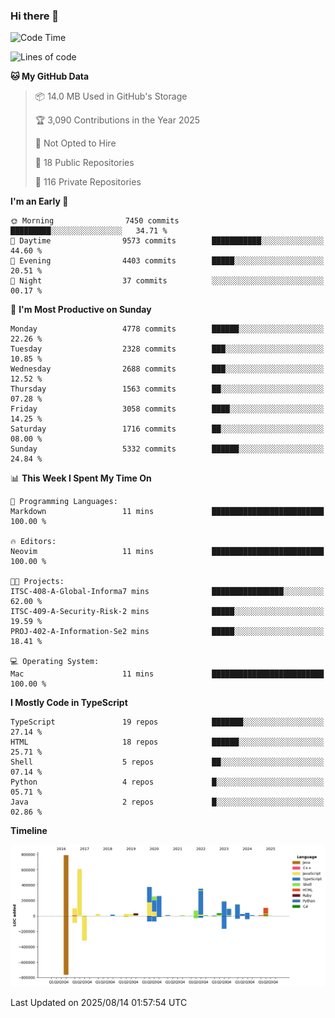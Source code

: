 ### Hi there 👋

<!--
**Clumsy-Coder/Clumsy-Coder** is a ✨ _special_ ✨ repository because its `README.md` (this file) appears on your GitHub profile.

Here are some ideas to get you started:

- 🔭 I’m currently working on ...
- 🌱 I’m currently learning ...
- 👯 I’m looking to collaborate on ...
- 🤔 I’m looking for help with ...
- 💬 Ask me about ...
- 📫 How to reach me: ...
- 😄 Pronouns: ...
- ⚡ Fun fact: ...
-->

<!-- anmol098/waka-readme-stats -->
<!--START_SECTION:waka-->
![Code Time](http://img.shields.io/badge/Code%20Time-1%2C314%20hrs%2022%20mins-blue)

![Lines of code](https://img.shields.io/badge/From%20Hello%20World%20I%27ve%20Written-3.6%20million%20lines%20of%20code-blue)

**🐱 My GitHub Data** 

> 📦 14.0 MB Used in GitHub's Storage 
 > 
> 🏆 3,090 Contributions in the Year 2025
 > 
> 🚫 Not Opted to Hire
 > 
> 📜 18 Public Repositories 
 > 
> 🔑 116 Private Repositories 
 > 
**I'm an Early 🐤** 

```text
🌞 Morning                7450 commits        █████████░░░░░░░░░░░░░░░░   34.71 % 
🌆 Daytime                9573 commits        ███████████░░░░░░░░░░░░░░   44.60 % 
🌃 Evening                4403 commits        █████░░░░░░░░░░░░░░░░░░░░   20.51 % 
🌙 Night                  37 commits          ░░░░░░░░░░░░░░░░░░░░░░░░░   00.17 % 
```
📅 **I'm Most Productive on Sunday** 

```text
Monday                   4778 commits        ██████░░░░░░░░░░░░░░░░░░░   22.26 % 
Tuesday                  2328 commits        ███░░░░░░░░░░░░░░░░░░░░░░   10.85 % 
Wednesday                2688 commits        ███░░░░░░░░░░░░░░░░░░░░░░   12.52 % 
Thursday                 1563 commits        ██░░░░░░░░░░░░░░░░░░░░░░░   07.28 % 
Friday                   3058 commits        ████░░░░░░░░░░░░░░░░░░░░░   14.25 % 
Saturday                 1716 commits        ██░░░░░░░░░░░░░░░░░░░░░░░   08.00 % 
Sunday                   5332 commits        ██████░░░░░░░░░░░░░░░░░░░   24.84 % 
```


📊 **This Week I Spent My Time On** 

```text
💬 Programming Languages: 
Markdown                 11 mins             █████████████████████████   100.00 % 

🔥 Editors: 
Neovim                   11 mins             █████████████████████████   100.00 % 

🐱‍💻 Projects: 
ITSC-408-A-Global-Informa7 mins              ████████████████░░░░░░░░░   62.00 % 
ITSC-409-A-Security-Risk-2 mins              █████░░░░░░░░░░░░░░░░░░░░   19.59 % 
PROJ-402-A-Information-Se2 mins              █████░░░░░░░░░░░░░░░░░░░░   18.41 % 

💻 Operating System: 
Mac                      11 mins             █████████████████████████   100.00 % 
```

**I Mostly Code in TypeScript** 

```text
TypeScript               19 repos            ███████░░░░░░░░░░░░░░░░░░   27.14 % 
HTML                     18 repos            ██████░░░░░░░░░░░░░░░░░░░   25.71 % 
Shell                    5 repos             ██░░░░░░░░░░░░░░░░░░░░░░░   07.14 % 
Python                   4 repos             █░░░░░░░░░░░░░░░░░░░░░░░░   05.71 % 
Java                     2 repos             █░░░░░░░░░░░░░░░░░░░░░░░░   02.86 % 
```



**Timeline**

![Lines of Code chart](https://raw.githubusercontent.com/Clumsy-Coder/Clumsy-Coder/main/assets/bar_graph.png)


 Last Updated on 2025/08/14 01:57:54 UTC
<!--END_SECTION:waka-->
